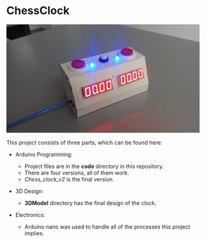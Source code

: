# ChessClock

![alt text](https://github.com/LuisR-jpg/ChessClock/blob/master/Clock.jpeg)

This project consists of three parts, which can be found here:
* Arduino Programming:
    * Project files are in the **code** directory in this repository.
    * There are four versions, all of them work.
	* *Chess_clock_v2* is the final version.
* 3D Design: 
    * **3DModel** directory has the final design of the clock.

* Electronics:
    * Arduino nano was used to handle all of the processes this project implies.
